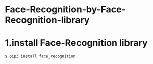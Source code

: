 # Face-Recognition-by-Face-Recognition-library


# 1.install Face-Recognition library
```sh
$ pip3 install face_recognition
```
